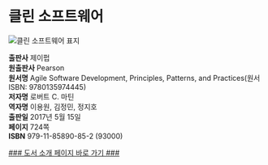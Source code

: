   
# 클린 소프트웨어  
  
 ![클린 소프트웨어 표지](http://image.kyobobook.co.kr/images/book/large/852/l9791185890852.jpg)
  
**출판사** 제이펍  
**원출판사** Pearson  
**원서명** Agile Software Development, Principles, Patterns, and Practices(원서 ISBN: 9780135974445)  
**저자명** 로버트 C. 마틴  
**역자명** 이용원, 김정민, 정지호  
**출판일** 2017년 5월 15일  
**페이지** 724쪽  
**ISBN** 979-11-85890-85-2 (93000)  

[### 도서 소개 페이지 바로 가기 ###](http://jpub.tistory.com/682)  


